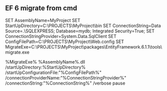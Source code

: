 ## EF 6 migrate from cmd

SET AssemblyName=MyProject
SET StartUpDirectory=C:\PROJECTS\MyProject\bin
SET ConnectionString=Data Source=.\SQLEXPRESS; Database=mydb; Integrated Security=True;
SET ConnectionStringProvider=System.Data.SqlClient
SET ConfigFilePath=C:\PROJECTS\MyProject\Web.config
SET MigrateExe=C:\PROJECTS\MyProject\packages\EntityFramework.6.1.1\tools\migrate.exe

%MigrateExe% %AssemblyName%.dll /startUpDirectory:%StartUpDirectory% /startUpConfigurationFile:"%ConfigFilePath%" /connectionProviderName:"%ConnectionStringProvider%" /connectionString:"%ConnectionString%" /verbose
pause
